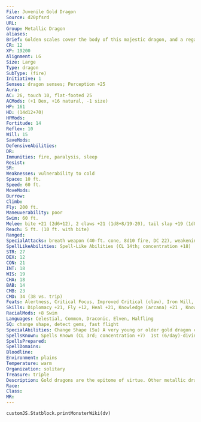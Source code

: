 ```yaml
---
File: Juvenile Gold Dragon
Source: d20pfsrd
URL: 
Group: Metallic Dragon
aliases: 
Brief: Golden scales cover the body of this majestic dragon, and a regal crest of horns arches backward above wise and piercing eyes.
CR: 12
XP: 19200
Alignment: LG
Size: Large
Type: dragon
SubType: (fire)
Initiative: 1
Senses: dragon senses; Perception +25
Aura: 
AC: 26, touch 10, flat-footed 25
ACMods: (+1 Dex, +16 natural, -1 size)
HP: 161
HD: (14d12+70)
HPMods: 
Fortitude: 14
Reflex: 10
Will: 15
SaveMods: 
DefensiveAbilities: 
DR: 
Immunities: fire, paralysis, sleep
Resist: 
SR: 
Weaknesses: vulnerability to cold
Space: 10 ft.
Speed: 60 ft.
MoveMods: 
Burrow: 
Climb: 
Fly: 200 ft.
Maneuverability: poor
Swim: 60 ft.
Melee: bite +21 (2d6+12), 2 claws +21 (1d8+8/19-20), tail slap +19 (1d8+12), 2 wings +19 (1d6+4)
Reach: 5 ft. (10 ft. with bite)
Ranged: 
SpecialAttacks: breath weapon (40-ft. cone, 8d10 fire, DC 22), weakening breath
SpellLikeAbilities: Spell-Like Abilities (CL 14th; concentration +18)  At will-bless, detect evil
STR: 27
DEX: 12
CON: 21
INT: 18
WIS: 19
CHA: 18
BAB: 14
CMB: 23
CMD: 34 (38 vs. trip)
Feats: Alertness, Critical Focus, Improved Critical (claw), Iron Will, Multiattack, Power Attack, Vital Strike
Skills: Diplomacy +21, Fly +12, Heal +21, Knowledge (arcana) +21 , Knowledge (local) +21, Knowledge (religion) +21, Perception +25, Sense Motive +25, Spellcraft +21, Swim +33
RacialMods: +8 Swim
Languages: Celestial, Common, Draconic, Elven, Halfling
SQ: change shape, detect gems, fast flight
SpecialAbilities: Change Shape (Su) A very young or older gold dragon can assume any animal or humanoid form three times per day as if using polymorph.  Detect Gems (Sp) A young or older gold dragon can detect gems three times per day. This functions as locate object, but can only be used to locate gemstones.  Fast Flight (Ex) A young or older gold dragon is treated as one size category larger when determining his fly speed.  Weakening Breath (Su) Instead of a cone of fire, a gold dragon can breathe a cone of weakening gas. Creatures within the cone must succeed on a Fortitude save or take 1 point of Strength damage per age category (Will save half).
SpellsKnown: Spells Known (CL 3rd; concentration +7)  1st (6/day)-divine favor, mage armor, shield  0 (at will)-detect magic, light, mage hand, mending, stabilize
SpellsPrepared: 
SpellDomains: 
Bloodline: 
Environment: plains
Temperature: warm
Organization: solitary
Treasure: triple
Description: Gold dragons are the epitome of virtue. Other metallic dragons revere their gold cousins as the agents of divine forces and the paragons of dragonkind, and often seek them for advice or aid.
Race: 
Class: 
MR: 
---
```

```dataviewjs
customJS.Statblock.printMonsterWiki(dv)
```

